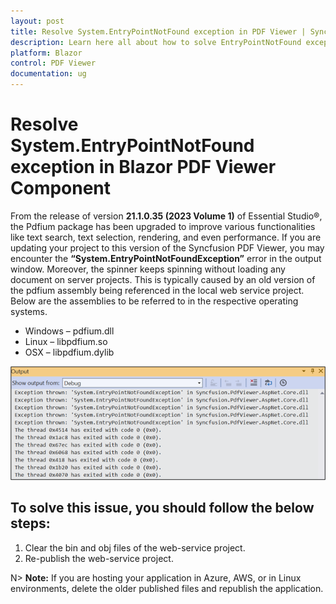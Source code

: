 ```yaml
---
layout: post
title: Resolve System.EntryPointNotFound exception in PDF Viewer | Syncfusion
description: Learn here all about how to solve EntryPointNotFound exception in Syncfusion Blazor PDF Viewer component and more.
platform: Blazor
control: PDF Viewer
documentation: ug
---
```


# Resolve System.EntryPointNotFound exception in Blazor PDF Viewer Component

From the release of version **21.1.0.35 (2023 Volume 1)** of Essential Studio®, the Pdfium package has been upgraded to improve various functionalities like text search, text selection, rendering, and even performance. If you are updating your project to this version of the Syncfusion PDF Viewer, you may encounter the **“System.EntryPointNotFoundException”** error in the output window. Moreover, the spinner keeps spinning without loading any document on server projects. This is typically caused by an old version of the pdfium assembly being referenced in the local web service project. Below are the assemblies to be referred to in the respective operating systems.

* Windows – pdfium.dll
* Linux – libpdfium.so
* OSX – libpdfium.dylib

![Output window with error message](../../pdfviewer/images/Outputwindowwitherrormessage.png)

## To solve this issue, you should follow the below steps:

1. Clear the bin and obj files of the web-service project.
2. Re-publish the web-service project.

N> **Note:** If you are hosting your application in Azure, AWS, or in Linux environments, delete the older published files and republish the application.